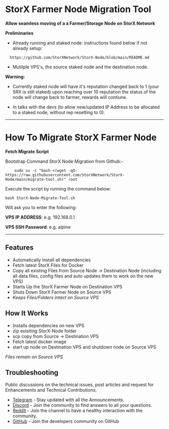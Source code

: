 # StorX Farmer Node Migration Tool
**Allow seamless moving of a a Farmer/Storage Node on StorX Network**

**Preliminaries**
- Already running and staked node: instructions found below if not already setup: 

```
  https://github.com/StorXNetwork/StorX-Node/blob/main/README.md 
  ```

- Mutilple VPS's, the source staked node and the destination node. 

**Warning:**

- Currently staked node will have it's reputation changed back to 1 (your SRX is still staked) upon reaching over 10 reputation the status of the node will change back to farmer, rewards will contiune.

- In talks with the devs (to allow new/updated IP Address to be allocated to a staked node, without rep resetting to 0).

-----

# How To Migrate StorX Farmer Node

**Fetch Migrate Script**

Bootstrap Command StorX Node Migration from Github:- 
```
    sudo su -c "bash <(wget -qO- https://raw.githubusercontent.com/StorXNetwork/StorX-Node/main/migrate-tool.sh)" root 
```

Execute the script by running the command below:

```
bash StorX-Node-Migrate-Tool.sh
```

Will ask you to enter the following:

**VPS IP ADDRESS**: e.g. 192.168.0.1

**VPS SSH Password**: e.g. alpine

---------------------------------

## Features

- Automatically install all dependencies
- Fetch latest StorX Files for Docker
- Copy all existing Files from Source Node -> Destination Node (including all data files, config files and auto updates them to work on the new VPS)
- Starts Up the StorX Farmer Node on Destination VPS
- Shuts Down StorX Farmer Node on Source VPS
- *Keeps Files/Folders intact on Source VPS*


## How It Works

- Installs dependencies on new VPS
- zip exisiting StorX-Node folder
- scp copy from Source -> Destination VPS
- Fetch latest docker image
- start up node on Destination VPS and shutdown node on Source VPS

*Files remain on Source VPS*

## Troubleshooting

Public discussions on the technical issues, post articles and request for Enhancements and Technical Contributions. 

- [Telegram](https://t.me/StorXNetwork) - Stay updated with all the Announcements.
- [Discord](https://discord.gg/ha4Jufj2Nm) - Join the community to find answers to all your questions.
- [Reddit](https://www.reddit.com/r/StorXNetwork) - Join the channel to have a healthy interaction with the community.
- [GitHub](https://github.com/StorXNetwork) - Join the developers community on GitHub
